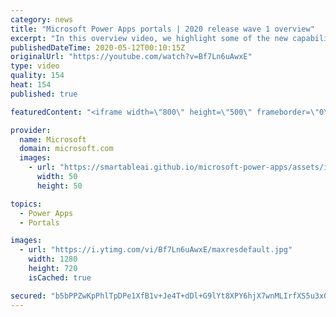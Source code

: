 ```yaml
---
category: news
title: "Microsoft Power Apps portals | 2020 release wave 1 overview"
excerpt: "In this overview video, we highlight some of the new capabilities included in the latest update to Microsoft Power Apps portals.     Here are the capabilities covered:   •    Power BI integration, so you can quickly add Power BI reports, tables, and dashboards to your portals without coding.  •    Themes"
publishedDateTime: 2020-05-12T00:10:15Z
originalUrl: "https://youtube.com/watch?v=Bf7Ln6uAwxE"
type: video
quality: 154
heat: 154
published: true

featuredContent: "<iframe width=\"800\" height=\"500\" frameborder=\"0\" src=\"https://www.youtube.com/embed/Bf7Ln6uAwxE\" allow=\"accelerometer; autoplay; encrypted-media; gyroscope; picture-in-picture\" allowfullscreen></iframe>"

provider:
  name: Microsoft
  domain: microsoft.com
  images:
    - url: "https://smartableai.github.io/microsoft-power-apps/assets/images/organizations/microsoft.com-50x50.jpg"
      width: 50
      height: 50

topics:
  - Power Apps
  - Portals

images:
  - url: "https://i.ytimg.com/vi/Bf7Ln6uAwxE/maxresdefault.jpg"
    width: 1280
    height: 720
    isCached: true

secured: "b5bPPZwKpPhlTpDPe1XfB1v+Je4T+dDl+G9lYt8XPY6hjX7wnMLIrfXS5u3xOxGI3I+rq7eWze0SqYoqXgNAChC+M73l4fvuzsxocBTA57OhSCCa1k5zJyydfvaxfDLMkJkGaD0oA7sOEGbpJNSiJNlqSl28zDTHe3uiOlUSc92UeVPiPNAWry1HUFtwvP1WV5V9Svik6b3VjbG1KYBlpyDmevkNZjrI/dgiaeB3aXsenME7/ljzcOikM3HPW7Xt9DvUqksYGaw+HDe85kLSKyuxUzeGGpW7lXU8NtKuufwqsdPM7t4h5PU1AqoUH6ov92W7rbIAsm3jBkF1rClG6ediQvv+JrigKD4i35vPODlP7gxUd9BBsWjhwt6rHl0DmiSVXic4+Maed9yEecH+t8OCw8b3b1ZMrkf0iJLACYgXMGWQJEp8ICI7i1TD4FmL;Eu6Zhc44y0eYmd99Nk0xyQ=="
---
```


